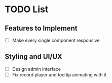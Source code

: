 # TODO List

## Features to Implement

- [ ] Make every single component responsive

## Styling and UI/UX

- [ ] Design admin interface
- [ ] Fix  record player and tooltip animating with it
